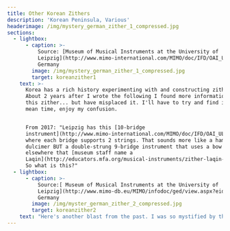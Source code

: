 ```yaml
---
title: Other Korean Zithers
description: 'Korean Peninsula, Various'
headerimage: /img/mystery_german_zither_1_compressed.jpg
sections:
  - lightbox:
      - caption: >-
          Source: [Museum of Musical Instruments at the University of
          Leipzig](http://www.mimo-international.com/MIMO/doc/IFD/OAI_ULEI_M0003969),
          Germany
        image: /img/mystery_german_zither_1_compressed.jpg
        target: koreanzither1
    text: >-
      Korea has a rich history experimenting with and constructing zithers.
      About 2 years after I wrote the following I found more information about
      this zither... but have misplaced it. I'll have to try and find it. In the
      mean time, enjoy my confusion.


      From 2017: "Leipzig has this [10-bridge
      instrument](http://www.mimo-international.com/MIMO/doc/IFD/OAI_ULEI_M0003969)
      where each bridge supports 2 strings. That sounds more like a hammered
      dulcimer BUT a double-strung 9-bridge instrument that uses a bow exists
      elsewhere that [museum staff name a
      Laqin](http://educators.mfa.org/musical-instruments/zither-laqin-30234).
      So what is this?"
  - lightbox:
      - caption: >-
          Source:[ Museum of Musical Instruments at the University of
          Leipzig](http://www.mimo-db.eu/MIMO/infodoc/ged/view.aspx?eid=OAI_ULEI_M0003970),
          Germany
        image: /img/myster_german_zither_2_compressed.jpg
        target: koreanzither2
    text: "Here's another blast from the past. I was so mystified by this when I first found it! It turns out that Korean artisans made many different types of zither, many of which are still played. At some point I hope to write more about these, but for now enjoy my confusion from 2017:\n\nFrom the University of Leipzig we have, translated and paraphrased from the [German record on MIMO](http://www.mimo-db.eu/MIMO/infodoc/ged/view.aspx?eid=OAI_ULEI_M0003970):\r\n\n\r\n\nThey say this is a 12-string zither made in Korea between 1900 and 1950. Its wooden body consists of a resonating soundboard, floor and frame. The soundboard is evenly arched. The 12 movable bridges are 6 of brighter and 6 of darker wood. The strings are wound copper and steel. There is a rectangular sound hole in the back. Tuning pegs are hidden under one of the sides.\r\n\n\r\n\nIt's 83.2cm or ~32 inches long, so far shorter than modern incarnations of other long zithers from east Asia. It could be a shortened version of a Korean Gayageum but it is using Chinese-style bridges. \r\n\n\r\n\nSimilarly a typical Koto, the Japanese long zither, is around 190cm, [like this one at a US Museum](http://www.mfa.org/collections/object/zither-koto-446207). But that same museum has a [miniaturized version](http://www.mfa.org/collections/object/miniature-zither-koto-50712) that is just as old and comes in at 53.8cm. Perhaps this is a miniaturized Gayageum then?"
---
```


